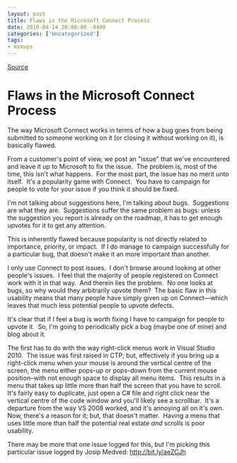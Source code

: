 ```yaml
---
layout: post
title: Flaws in the Microsoft Connect Process
date: 2010-04-14 20:00:00 -0400
categories: ['Uncategorized']
tags:
- msmvps
---
```

[Source](http://blogs.msmvps.com/peterritchie/2010/04/15/flaws-in-the-microsoft-connect-process/ "Permalink to Flaws in the Microsoft Connect Process")

# Flaws in the Microsoft Connect Process

The way Microsoft Connect works in terms of how a bug goes from being submitted to someone working on it (or closing it without working on it), is basically flawed. 

From a customer's point of view, we post an "issue" that we've encountered and leave it up to Microsoft to fix the issue.  The problem is, most of the time, this isn't what happens.  For the most part, the issue has no merit unto itself.  It's a popularity game with Connect.  You have to campaign for people to vote for your issue if you think it should be fixed. 

I'm not talking about suggestions here, I'm talking about bugs.  Suggestions are what they are.  Suggestions suffer the same problem as bugs: unless the suggestion you report is already on the roadmap, it has to get enough upvotes for it to get any attention.

This is inherently flawed because popularity is not directly related to importance, priority, or impact.  If I do manage to campaign successfully for a particular bug, that doesn't make it an more important than another.

I only use Connect to post issues.  I don't browse around looking at other people's issues.  I feel that the majority of people registered on Connect work with it in that way.  And therein lies the problem.  No one looks at bugs, so why would they arbitrarily upvote them?  The basic flaw in this usability means that many people have simply given up on Connect—which  leaves that much less potential people to upvote defects. 

It's clear that if I feel a bug is worth fixing I have to campaign for people to upvote it.  So, I'm going to periodically pick a bug (maybe one of mine) and blog about it. 

The first has to do with the way right-click menus work in Visual Studio 2010.  The issue was first raised in CTP; but, effectively if you bring up a right-click menu when your mouse is around the vertical centre of the screen, the menu either pops-up or pops-down from the current mouse position–with not enough space to display all menu items.  This results in a menu that takes up little more than half the screen that you have to scroll.  It's fairly easy to duplicate, just open a C# file and right click near the vertical centre of the code window and you'll likely see a scrollbar.  It's a departure from the way VS 2008 worked, and it's annoying all on it's own.  Now, there's a reason for it; but, that doesn't matter.  Having a menu that uses little more than half the potential real estate _and_ scrolls is poor usability. 

There may be more that one issue logged for this, but I'm picking this particular issue logged by Josip Medved: <http://bit.ly/aeZCJh>

